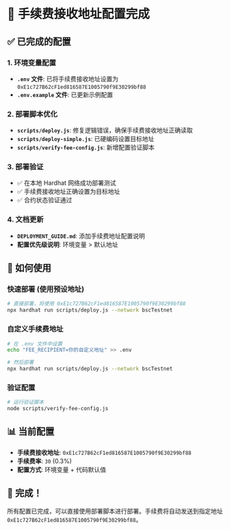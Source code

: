# 🎯 手续费接收地址配置完成

## ✅ 已完成的配置

### 1. 环境变量配置
- **`.env` 文件**: 已将手续费接收地址设置为 `0xE1c727B62cF1ed816587E1005790f9E30299bf88`
- **`.env.example` 文件**: 已更新示例配置

### 2. 部署脚本优化
- **`scripts/deploy.js`**: 修复逻辑错误，确保手续费接收地址正确读取
- **`scripts/deploy-simple.js`**: 已硬编码设置目标地址
- **`scripts/verify-fee-config.js`**: 新增配置验证脚本

### 3. 部署验证
- ✅ 在本地 Hardhat 网络成功部署测试
- ✅ 手续费接收地址正确设置为目标地址
- ✅ 合约状态验证通过

### 4. 文档更新
- **`DEPLOYMENT_GUIDE.md`**: 添加手续费地址配置说明
- **配置优先级说明**: 环境变量 > 默认地址

## 🚀 如何使用

### 快速部署 (使用预设地址)
```bash
# 直接部署，将使用 0xE1c727B62cF1ed816587E1005790f9E30299bf88
npx hardhat run scripts/deploy.js --network bscTestnet
```

### 自定义手续费地址
```bash
# 在 .env 文件中设置
echo "FEE_RECIPIENT=你的自定义地址" >> .env

# 然后部署
npx hardhat run scripts/deploy.js --network bscTestnet
```

### 验证配置
```bash
# 运行验证脚本
node scripts/verify-fee-config.js
```

## 📊 当前配置

- **手续费接收地址**: `0xE1c727B62cF1ed816587E1005790f9E30299bf88`
- **手续费率**: `30` (0.3%)
- **配置方式**: 环境变量 + 代码默认值

## 🎉 完成！

所有配置已完成，可以直接使用部署脚本进行部署。手续费将自动发送到指定地址 `0xE1c727B62cF1ed816587E1005790f9E30299bf88`。
